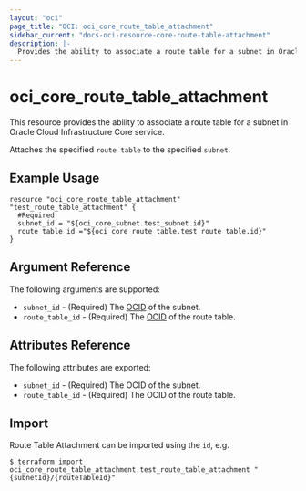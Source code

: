 ```yaml
---
layout: "oci"
page_title: "OCI: oci_core_route_table_attachment"
sidebar_current: "docs-oci-resource-core-route-table-attachment"
description: |-
  Provides the ability to associate a route table for a subnet in Oracle Cloud Infrastructure Core service
---
```


# oci_core_route_table_attachment
This resource provides the ability to associate a route table for a subnet in Oracle Cloud Infrastructure Core service.

Attaches the specified `route table` to the specified `subnet`.

## Example Usage

```hcl
resource "oci_core_route_table_attachment" "test_route_table_attachment" {
  #Required	
  subnet_id = "${oci_core_subnet.test_subnet.id}"
  route_table_id ="${oci_core_route_table.test_route_table.id}"
}
```

## Argument Reference

The following arguments are supported:

* `subnet_id` - (Required) The [OCID](https://docs.cloud.oracle.com/iaas/Content/General/Concepts/identifiers.htm) of the subnet.
* `route_table_id` - (Required) The [OCID](https://docs.cloud.oracle.com/iaas/Content/General/Concepts/identifiers.htm) of the route table.


## Attributes Reference

The following attributes are exported:

* `subnet_id` - (Required) The OCID of the subnet.
* `route_table_id` - (Required) The OCID of the route table.

## Import

Route Table Attachment can be imported using the `id`, e.g.

```
$ terraform import oci_core_route_table_attachment.test_route_table_attachment "{subnetId}/{routeTableId}" 
```